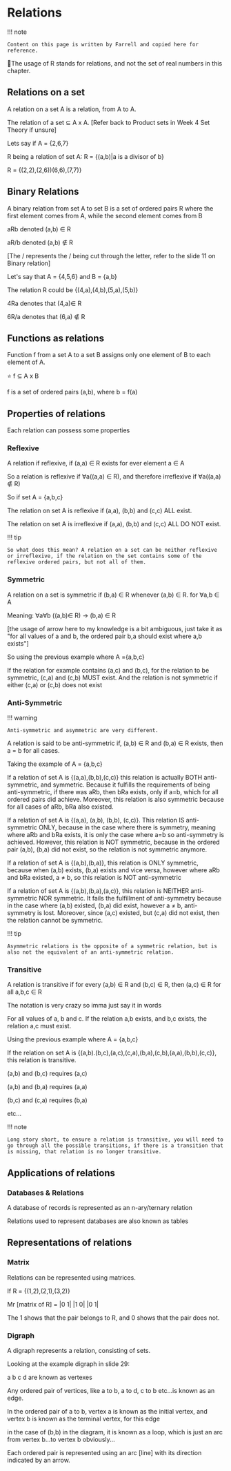 # Relations

!!! note

    Content on this page is written by Farrell and copied here for reference.

🚨The usage of R stands for relations, and not the set of real numbers in this chapter.

## Relations on a set

A relation on a set A is a relation, from A to A.

The relation of a set ⊆ A x A. [Refer back to Product sets in Week 4 Set Theory if unsure]

Lets say if A = {2,6,7}

R being a relation of set A: R = {(a,b)|a is a divisor of b}

R = {(2,2),(2,6))(6,6),(7,7)}

## Binary Relations

A binary relation from set A to set B is a set of ordered pairs R where the first element comes from A, while the second element comes from B

aRb denoted (a,b) ∈ R

aR/b denoted (a,b) ∉ R

[The / represents the / being cut through the letter, refer to the slide 11 on Binary relation]

Let's say that A = {4,5,6} and B = {a,b}

The relation R could be {(4,a),(4,b),(5,a),(5,b)}

4Ra denotes that (4,a)∈ R

6R/a denotes that (6,a) ∉ R

## Functions as relations

Function f from a set A to a set B assigns only one element of B to each element of A.

⭐️ f ⊆ A x B

f is a set of ordered pairs (a,b), where b = f(a)

## Properties of relations

Each relation can possess some properties

### Reflexive

A relation if reflexive, if (a,a) ∈ R exists for ever element a ∈ A

So a relation is reflexive if ∀a((a,a) ∈ R), and therefore irreflexive if ∀a((a,a) ∉ R)

So if set A = {a,b,c}

The relation on set A is reflexive if (a,a), (b,b) and (c,c) ALL exist.

The relation on set A is irreflexive if (a,a), (b,b) and (c,c) ALL DO NOT exist.

!!! tip

    So what does this mean? A relation on a set can be neither reflexive or irreflexive, if the relation on the set contains some of the reflexive ordered pairs, but not all of them.

### Symmetric

A relation on a set is symmetric if (b,a) ∈ R whenever (a,b) ∈ R. for ∀a,b ∈ A

Meaning: ∀a∀b ((a,b)∈ R) → (b,a) ∈ R

[the usage of arrow here to my knowledge is a bit ambiguous, just take it as "for all values of a and b, the ordered pair b,a should exist where a,b exists"]

So using the previous example where A ={a,b,c}

If the relation for example contains (a,c) and (b,c),  for the relation to be symmetric, (c,a) and (c,b) MUST exist. And the relation is not symmetric if either (c,a) or (c,b) does not exist

### Anti-Symmetric

!!! warning

    Anti-symmetric and asymmetric are very different.

A relation is said to be anti-symmetric if, (a,b) ∈ R and (b,a) ∈ R exists, then a = b for all cases.

Taking the example of A = {a,b,c}

If a relation of set A is {(a,a),(b,b),(c,c)} this relation is actually BOTH anti-symmetric, and symmetric. Because it fulfills the requirements of being anti-symmetric, if there was aRb, then bRa exists, only if a=b, which for all ordered pairs did achieve. Moreover, this relation is also symmetric because for all cases of aRb, bRa also existed.

If a relation of set A is {(a,a), (a,b), (b,b), (c,c)}. This relation IS anti-symmetric ONLY, because in the case where there is symmetry, meaning where aRb and bRa exists, it is only the case where a=b so anti-symmetry is achieved. However, this relation is NOT symmetric, because in the ordered pair (a,b), (b,a) did not exist, so the relation is not symmetric anymore.

If a relation of set A is {(a,b),(b,a)}, this relation is ONLY symmetric, because when (a,b) exists, (b,a) exists and vice versa, however where aRb and bRa existed, a ≠ b, so this relation is NOT anti-symmetric

If a relation of set A is {(a,b),(b,a),(a,c)}, this relation is NEITHER anti-symmetric NOR symmetric. It fails the fulfillment of anti-symmetry because in the case where (a,b) existed, (b,a) did exist, however a ≠ b, anti-symmetry is lost. Moreover, since  (a,c) existed, but (c,a) did not exist, then the relation cannot be symmetric.

!!! tip

    ️Asymmetric relations is the opposite of a symmetric relation, but is also not the equivalent of an anti-symmetric relation.

### Transitive

A relation is transitive if for every (a,b) ∈ R and (b,c) ∈ R, then (a,c) ∈ R for all a,b,c ∈ R

The notation is very crazy so imma just say it in words

For all values of a, b and c. If the relation a,b exists, and b,c exists, the relation a,c must exist.

Using the previous example where A = {a,b,c}

If the relation on set A is {(a,b).(b,c),(a,c),(c,a),(b,a),(c,b),(a,a),(b,b),(c,c)}, this relation is transitive.

(a,b) and (b,c) requires (a,c)

(a,b) and (b,a) requires (a,a)

(b,c) and (c,a) requires (b,a)

etc...

!!! note

    Long story short, to ensure a relation is transitive, you will need to go through all the possible transitions, if there is a transition that is missing, that relation is no longer transitive.

## Applications of relations

### Databases & Relations

A database of records is represented as an n-ary/ternary relation

Relations used to represent databases are also known as tables

## Representations of relations

### Matrix

Relations can be represented using matrices.

If R = {(1,2),(2,1),(3,2)}

Mr [matrix of R] =
                                 |0 1|
                                 |1 0|
                                 |0 1|

The 1 shows that the pair belongs to R, and 0 shows that the pair does not.

### Digraph

A digraph represents a relation, consisting of sets.

Looking at the example digraph in slide 29:

a b c d are known as vertexes

Any ordered pair of vertices, like a to b, a to d, c to b etc...is known as an edge.

In the ordered pair of a to b, vertex a is known as the initial vertex, and vertex b is known as the terminal vertex, for this edge

in the case of (b,b) in the diagram, it is known as a loop, which is just an arc from vertex b...to vertex b obviously...

Each ordered pair is represented using an arc [line] with its direction indicated by an arrow.
